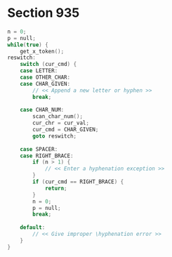 # Section 935

```c << Enter as many hyphenation exceptions as are listed, until coming to a right brace; then |return| >>=
n = 0;
p = null;
while(true) {
    get_x_token();
reswitch:
    switch (cur_cmd) {
    case LETTER:
    case OTHER_CHAR:
    case CHAR_GIVEN:
        // << Append a new letter or hyphen >>
        break;
    
    case CHAR_NUM:
        scan_char_num();
        cur_chr = cur_val;
        cur_cmd = CHAR_GIVEN;
        goto reswitch;
    
    case SPACER:
    case RIGHT_BRACE:
        if (n > 1) {
            // << Enter a hyphenation exception >>
        }
        if (cur_cmd == RIGHT_BRACE) {
            return;
        }
        n = 0;
        p = null;
        break;
    
    default:
        // << Give improper \hyphenation error >>
    }
}
```
